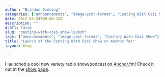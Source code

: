 ```yaml
---
author: "Brandon Giesing"
categories: ["announcements", "image-post-format", "Casting With Cosi Show"]
date: 2017-03-24T09:00:42Z
description: ""
draft: false
slug: "casting-with-cosi-show-launch"
tags: ["announcements", "image-post-format", "Casting With Cosi Show"]
title: "Launch of the Casting With Cosi Show on Anchor.fm!"
layout: blog

---
```


I launched a cool new variety radio show/podcast on [Anchor.fm](https://anchor.fm)! Check it out at the [show page](http://brandongiesing.com/cwcshow).
